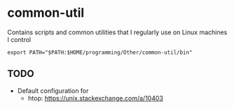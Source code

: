 # common-util
Contains scripts and common utilities that I regularly use on Linux machines I control

```
export PATH="$PATH:$HOME/programming/Other/common-util/bin"
```

## TODO
* Default configuration for
  * htop: https://unix.stackexchange.com/a/10403
